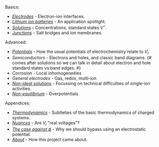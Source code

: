 
Basics:
- [_Electrodes_](/esbd/electrodes/) - Electron-ion interfaces.
- [_Lithium ion batteries_](/esbd/lib/) - An application spotlight.
- [_Solutions_](/esbd/solutions/) - Concentrations, standard states $V^\circ$.
- [_Junctions_](/esbd/junctions/) - Salt bridges and ion membranes.

Advanced:
- [_Potentials_](/esbd/potentials/) - How the usual potentials of electrochemistry relate to $V_i$.
- _Semiconductors_ - Electrons and holes, and classic band diagrams. {# comes after solutions so we can talk in detail about electron and hole standard states vs band edges. #}
- _Corrosion_ - Local inhomogeneities
- _General electrodes_ - Gas, redox, multi-ion
- [_Non-ideal solutions_](/esbd/nonideal) - Focussing on technical difficulties of single-ion activities.
- [_Non-equilibrium_](/esbd/nonequilibrium/) - Overpotentials

Appendices:

- [_Thermodynamics_](/esbd/thermodynamics) - Subtleties of the basic thermodynamics of charged systems.
- [_Nuances_](/esbd/nuances/) - Are $V_i$ "real voltages"?
- [_The case against $\phi$_](/esbd/phi/) - Why we should bypass using an electrostatic potential.
- [_About_](/esbd/about/) - How this project came about.
